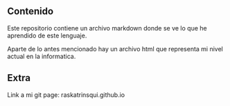 ## Contenido

Este repositorio contiene un archivo markdown donde se ve lo que he aprendido de este lenguaje.

Aparte de lo antes mencionado hay un archivo html que representa mi nivel actual en la informatica.

## Extra

Link a mi git page: raskatrinsqui.github.io
